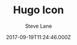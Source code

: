 ---
title: Hugo Icon
github: https://github.com/SteveLane/hugo-icon
demo: https://themes.gohugo.io/theme/hugo-icon/
author: Steve Lane
ssg:
  - Hugo
cms:
  - No Cms
date: 2017-09-19T11:24:46.000Z
description: Icon theme for Hugo
stale: true
disabled: true
disabled_reason: demo url not found
---